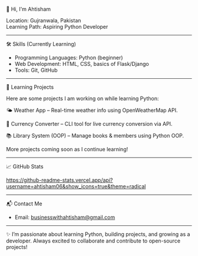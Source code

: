 👋 Hi, I'm Ahtisham

Location: Gujranwala, Pakistan  
Learning Path: Aspiring Python Developer  

---

 🛠️ Skills (Currently Learning)

- Programming Languages: Python (beginner)  
- Web Development: HTML, CSS, basics of Flask/Django  
- Tools: Git, GitHub  

---

📂 Learning Projects 

Here are some projects I am working on while learning Python:

🌤️ Weather App
– Real-time weather info using OpenWeatherMap API.

💱 Currency Converter 
– CLI tool for live currency conversion via API.

📚 Library System (OOP)
– Manage books & members using Python OOP.   

More projects coming soon as I continue learning!

---

 📈 GitHub Stats

https://github-readme-stats.vercel.app/api?username=ahtisham06&show_icons=true&theme=radical

---

📬 Contact Me

- Email: businesswithahtisham@gmail.com

---

✨ I’m passionate about learning Python, building projects, and growing as a developer. Always excited to collaborate and contribute to open-source projects!

